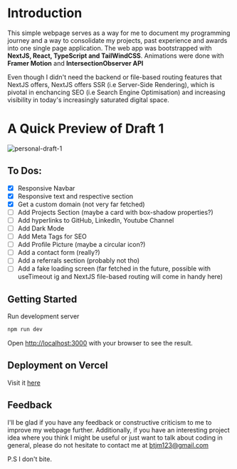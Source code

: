 # Introduction
This simple webpage serves as a way for me to document my programming journey and a way to consolidate my projects, past experience and awards into one single page application. The web app was bootstrapped with **NextJS, React, TypeScript and TailWindCSS**. Animations were done with **Framer Motion** and **IntersectionObserver API**

Even though I didn't need the backend or file-based routing features that NextJS offers, NextJS offers SSR (i.e Server-Side Rendering), which is pivotal in enchancing SEO (i.e Search Engine Optimisation) and increasing visibility in today's increasingly saturated digital space.

# A Quick Preview of Draft 1
![personal-draft-1](https://user-images.githubusercontent.com/19306879/234338976-e9113db0-8003-4f09-8ff7-8c23519c6d54.gif)


## To Dos:

- [x] Responsive Navbar
- [x] Responsive text and respective section 
- [x] Get a custom domain (not very far fetched)
- [ ] Add Projects Section (maybe a card with box-shadow properties?)
- [ ] Add hyperlinks to GitHub, LinkedIn, Youtube Channel
- [ ] Add Dark Mode
- [ ] Add Meta Tags for SEO
- [ ] Add Profile Picture (maybe a circular icon?)
- [ ] Add a contact form (really?)
- [ ] Add a referrals section (probably not tho)
- [ ] Add a fake loading screen (far fetched in the future, possible with useTimeout ig and NextJS file-based routing will come in handy here)

## Getting Started

Run development server

```bash
npm run dev
```

Open [http://localhost:3000](http://localhost:3000) with your browser to see the result.

## Deployment on Vercel

Visit it [here](https://personal-portfolio-two-nu.vercel.app)

## Feedback

I'll be glad if you have any feedback or constructive criticism to me to improve my webpage further. Additionally, if you have an interesting project idea where you think I might be useful or just want to talk about coding in general, please do not hesitate to contact me at btjm123@gmail.com

P.S I don't bite.
